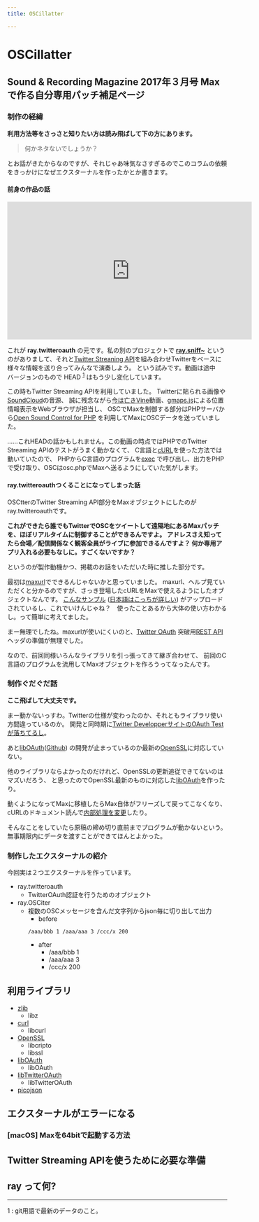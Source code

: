 ```yaml
---
title: OSCillatter

---
```


# OSCillatter

## Sound & Recording Magazine 2017年３月号 Maxで作る自分専用パッチ補足ページ

### 制作の経緯

__利用方法等をさっさと知りたい方は読み飛ばして下の方にあります。__

> 何かネタないでしょうか？

とお話がきたからなのですが、それじゃあ味気なさすぎるのでこのコラムの依頼をきっかけになぜエクスターナルを作ったかとか書きます。

#### 前身の作品の話

<iframe width="560" height="315" src="https://www.youtube.com/embed/ckrZhHWd8f4" frameborder="0" allowfullscreen></iframe>

これが __ray.twitteroauth__ の元です。私の別のプロジェクトで [__ray.sniff~__](https://cycling74.com/project/ray-sniff-record-our-web-field/)
というのがありまして、それと[Twitter Streaning API](https://dev.twitter.com/streaming/overview)を組み合わせTwitterをベースに様々な情報を送り合ってみんなで演奏しよう。
という試みです。動画は途中　バージョンのもので HEAD <sup>[1](#1)</sup> はもう少し変化しています。

この時もTwitter Streaming APIを利用していました。
Twitterに貼られる画像や[SoundCloud](https://soundcloud.com/)の音源、
誠に残念ながら[今は亡きVine](https://vine.co/)動画、[gmaps.js](https://hpneo.github.io/gmaps/)による位置情報表示をWebブラウザが担当し、
OSCでMaxを制御する部分はPHPサーバから[Open Sound Control for PHP](http://opensoundcontrol.org/implementation/open-sound-control-php)
を利用してMaxにOSCデータを送っていました。

……これHEADの話かもしれません。この動画の時点ではPHPでのTwitter Streaming APIのテストがうまく動かなくて、
C言語と[cURL](https://curl.haxx.se/)を使った方法では動いていたので、
PHPからC言語のプログラムを[exec](http://php.net/manual/ja/function.exec.php)
で呼び出し、出力をPHPで受け取り、OSCはosc.phpでMaxへ送るようにしていた気がします。

#### ray.twitteroauthつくることになってしまった話

OSCtterのTwitter Streaming API部分をMaxオブジェクトにしたのがray.twitteroauthです。

__これができたら誰でもTwitterでOSCをツイートして遠隔地にあるMaxパッチを、ほぼリアルタイムに制御することができるんですよ。
アドレスさえ知ってたら会場／配信関係なく観客全員がライブに参加できるんですよ？ 何か専用アプリ入れる必要もなしに。すごくないですか？__ 

というのが製作動機かつ、掲載のお話をいただいた時に推した部分です。

最初は[maxurl](https://docs.cycling74.com/max7/maxobject/maxurl)でできるんじゃないかと思っていました。
maxurl、ヘルプ見ていただくと分かるのですが、さっき登場したcURLをMaxで使えるようにしたオブジェクトなんです。
[こんなサンプル](https://cycling74.com/2014/06/09/use-maxurl-to-create-a-realtime-instagram-collage/#.WIYCDZK5yA0)
([日本語はこっちが詳しい](http://mirror.boy.jp/?p=1969))
がアップロードされているし、これでいけんじゃね？　使ったことあるから大体の使い方わかるし。って簡単に考えてました。

まー無理でしたね。maxurlが使いにくいのと、[Twitter OAuth](https://dev.twitter.com/oauth)
突破用[REST API](https://www.amazon.co.jp/dp/4774142042)ヘッダの準備が無理でした。

なので、前回同様いろんなライブラリを引っ張ってきて継ぎ合わせて、
前回のC言語のプログラムを流用してMaxオブジェクトを作ろうってなったんです。

### 制作ぐだぐだ話

__ここ飛ばして大丈夫です。__

まー動かないっすわ。Twitterの仕様が変わったのか、それともライブラリ使い方間違っているのか。
開発と同時期に[Twitter DevelopperサイトのOAuth Testが落ちてるし](https://twittercommunity.com/t/404-sorry-that-page-does-not-exist-with-button-oauth-test/77056/3)。

あと[libOAuth](https://sourceforge.net/projects/liboauth/)([Github](https://github.com/x42/liboauth))
の開発が止まっているのか最新の[OpenSSL](https://www.openssl.org/)に対応していない。

他のライブラリならよかったのだけれど、OpenSSLの更新追従できてないのはマズいだろう、
と思ったのでOpenSSL最新のものに対応した[libOAuth](https://github.com/leico/liboauth)を作ったり。

動くようになってMaxに移植したらMax自体がフリーズして戻ってこなくなり、
cURLのドキュメント読んで[内部処理を変更](https://curl.haxx.se/libcurl/c/multi-single.html)したり。

そんなことをしていたら原稿の締め切り直前までプログラムが動かないという。
無事期限内にデータを渡すことができてほんとよかった。

### 制作したエクスターナルの紹介

今回実は２つエクスターナルを作っています。


* ray.twitteroauth
  * TwitterOAuth認証を行うためのオブジェクト
* ray.OSCiter
  * 複数のOSCメッセージを含んだ文字列からjson毎に切り出して出力
    * before
    ```
    /aaa/bbb 1 /aaa/aaa 3 /ccc/x 200
    ```
    * after
      * /aaa/bbb 1
      * /aaa/aaa 3
      * /ccc/x 200

## 利用ライブラリ

* [zlib](https://github.com/leico/zlib-xcode)
    * libz
* [curl](https://github.com/leico/libcurl-xcode)
    * libcurl
* [OpenSSL](https://github.com/leico/openssl-xcode)
    * libcripto
    * libssl
* [libOAuth](https://github.com/leico/liboauth-xcode)
    * libOAuth
* [libTwitterOAuth](https://github.com/leico/libTwitterOAuth)
    * libTwitterOAuth
* [picojson](https://github.com/kazuho/picojson)

## エクスターナルがエラーになる

### [macOS] Maxを64bitで起動する方法

## Twitter Streaming APIを使うために必要な準備

## ray って何?

---

<a name="1">1</a>
: git用語で最新のデータのこと。
